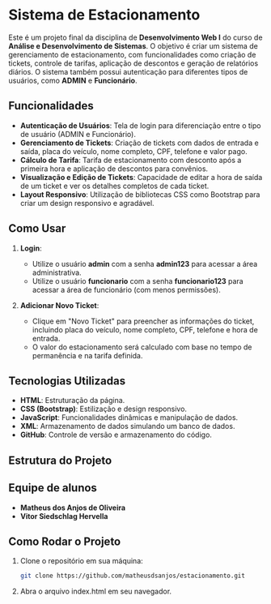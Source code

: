 # Sistema de Estacionamento

Este é um projeto final da disciplina de **Desenvolvimento Web I** do curso de **Análise e Desenvolvimento de Sistemas**. O objetivo é criar um sistema de gerenciamento de estacionamento, com funcionalidades como criação de tickets, controle de tarifas, aplicação de descontos e geração de relatórios diários. O sistema também possui autenticação para diferentes tipos de usuários, como **ADMIN** e **Funcionário**.

## Funcionalidades

- **Autenticação de Usuários**: Tela de login para diferenciação entre o tipo de usuário (ADMIN e Funcionário).
- **Gerenciamento de Tickets**: Criação de tickets com dados de entrada e saída, placa do veículo, nome completo, CPF, telefone e valor pago.
- **Cálculo de Tarifa**: Tarifa de estacionamento com desconto após a primeira hora e aplicação de descontos para convênios.
- **Visualização e Edição de Tickets**: Capacidade de editar a hora de saída de um ticket e ver os detalhes completos de cada ticket.
- **Layout Responsivo**: Utilização de bibliotecas CSS como Bootstrap para criar um design responsivo e agradável.

## Como Usar

1. **Login**:
   - Utilize o usuário **admin** com a senha **admin123** para acessar a área administrativa.
   - Utilize o usuário **funcionario** com a senha **funcionario123** para acessar a área de funcionário (com menos permissões).

2. **Adicionar Novo Ticket**:
   - Clique em "Novo Ticket" para preencher as informações do ticket, incluindo placa do veículo, nome completo, CPF, telefone e hora de entrada.
   - O valor do estacionamento será calculado com base no tempo de permanência e na tarifa definida.

## Tecnologias Utilizadas

- **HTML**: Estruturação da página.
- **CSS (Bootstrap)**: Estilização e design responsivo.
- **JavaScript**: Funcionalidades dinâmicas e manipulação de dados.
- **XML**: Armazenamento de dados simulando um banco de dados.
- **GitHub**: Controle de versão e armazenamento do código.

## Estrutura do Projeto

## Equipe de alunos

- **Matheus dos Anjos de Oliveira**
- **Vitor Siedschlag Hervella**

## Como Rodar o Projeto

1. Clone o repositório em sua máquina:
   ```bash
   git clone https://github.com/matheusdsanjos/estacionamento.git

2. Abra o arquivo index.html em seu navegador.

